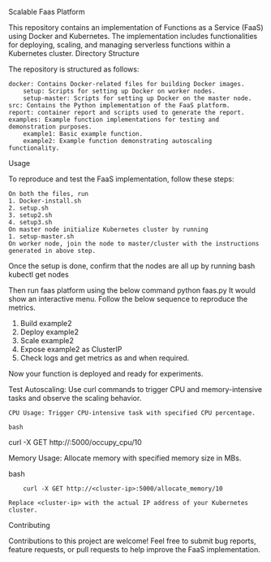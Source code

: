 Scalable Faas Platform

This repository contains an implementation of Functions as a Service (FaaS) using Docker and Kubernetes. The implementation includes functionalities for deploying, scaling, and managing serverless functions within a Kubernetes cluster.
Directory Structure

The repository is structured as follows:

    docker: Contains Docker-related files for building Docker images.
        setup: Scripts for setting up Docker on worker nodes.
        setup-master: Scripts for setting up Docker on the master node.
    src: Contains the Python implementation of the FaaS platform.
    report: container report and scripts used to generate the report.
    examples: Example function implementations for testing and demonstration purposes.
        example1: Basic example function.
        example2: Example function demonstrating autoscaling functionality.

Usage

To reproduce and test the FaaS implementation, follow these steps:

    On both the files, run
    1. Docker-install.sh 
    2. setup.sh
    3. setup2.sh
    4. setup3.sh
    On master node initialize Kubernetes cluster by running
    1. setup-master.sh
    On worker node, join the node to master/cluster with the instructions generated in above step.
    
Once the setup is done, confirm that the nodes are all up by running
bash kubectl get nodes

Then run faas platform using the below command
python faas.py
It would show an interactive menu. Follow the below sequence to reproduce the metrics.
1. Build example2
2. Deploy example2
3. Scale example2
4. Expose example2 as ClusterIP
5. Check logs and get metrics as and when required.

Now your function is deployed and ready for experiments.

Test Autoscaling: Use curl commands to trigger CPU and memory-intensive tasks and observe the scaling behavior.

    CPU Usage: Trigger CPU-intensive task with specified CPU percentage.

    bash

curl -X GET http://<cluster-ip>:5000/occupy_cpu/10

Memory Usage: Allocate memory with specified memory size in MBs.

bash

        curl -X GET http://<cluster-ip>:5000/allocate_memory/10

    Replace <cluster-ip> with the actual IP address of your Kubernetes cluster.

Contributing

Contributions to this project are welcome! Feel free to submit bug reports, feature requests, or pull requests to help improve the FaaS implementation.

